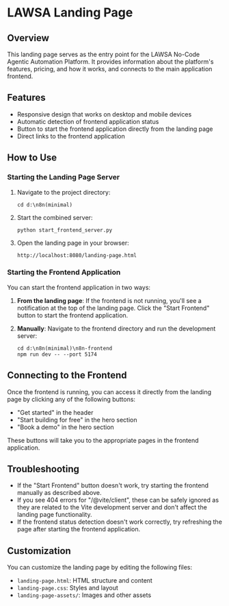 # LAWSA Landing Page

## Overview

This landing page serves as the entry point for the LAWSA No-Code Agentic Automation Platform. It provides information about the platform's features, pricing, and how it works, and connects to the main application frontend.

## Features

- Responsive design that works on desktop and mobile devices
- Automatic detection of frontend application status
- Button to start the frontend application directly from the landing page
- Direct links to the frontend application

## How to Use

### Starting the Landing Page Server

1. Navigate to the project directory:
   ```
   cd d:\n8n(minimal)
   ```

2. Start the combined server:
   ```
   python start_frontend_server.py
   ```

3. Open the landing page in your browser:
   ```
   http://localhost:8080/landing-page.html
   ```

### Starting the Frontend Application

You can start the frontend application in two ways:

1. **From the landing page**: If the frontend is not running, you'll see a notification at the top of the landing page. Click the "Start Frontend" button to start the frontend application.

2. **Manually**: Navigate to the frontend directory and run the development server:
   ```
   cd d:\n8n(minimal)\n8n-frontend
   npm run dev -- --port 5174
   ```

## Connecting to the Frontend

Once the frontend is running, you can access it directly from the landing page by clicking any of the following buttons:

- "Get started" in the header
- "Start building for free" in the hero section
- "Book a demo" in the hero section

These buttons will take you to the appropriate pages in the frontend application.

## Troubleshooting

- If the "Start Frontend" button doesn't work, try starting the frontend manually as described above.
- If you see 404 errors for "/@vite/client", these can be safely ignored as they are related to the Vite development server and don't affect the landing page functionality.
- If the frontend status detection doesn't work correctly, try refreshing the page after starting the frontend application.

## Customization

You can customize the landing page by editing the following files:

- `landing-page.html`: HTML structure and content
- `landing-page.css`: Styles and layout
- `landing-page-assets/`: Images and other assets